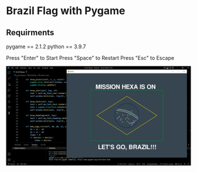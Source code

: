 # Brazil Flag with Pygame

Requirments
--------------------------
pygame == 2.1.2
python == 3.9.7

Press "Enter" to Start
Press "Space" to Restart
Press "Esc" to Escape


![](Image/Screenshot%202022-11-30%20133226.png)
